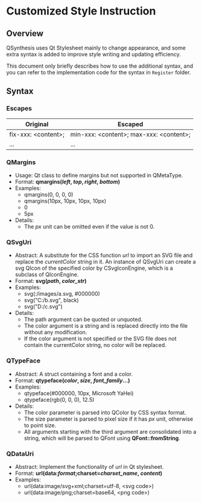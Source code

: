 # Customized Style Instruction

## Overview

QSynthesis uses Qt Stylesheet mainly to change appearance, and some extra syntax is added to improve style writing and updating efficiency.

This document only briefly describes how to use the additional syntax, and you can refer to the implementation code for the syntax in `Register` folder.

## Syntax

### Escapes

|Original               |Escaped                                      |
|----                   |----                                         |
|fix-xxx: \<content\>;  |min-xxx: \<content\>; max-xxx: \<content\>;  |
|...                    | ...                                         |

### QMargins

+ Usage: Qt class to define margins but not supported in QMetaType.
+ Format: **qmargins(*left*, *top*, *right*, *bottom*)**
+ Examples:
  + qmargins(0, 0, 0, 0)
  + qmargins(10px, 10px, 10px, 10px)
  + 0
  + 5px
+ Details:
  + The *px* unit can be omitted even if the value is not 0.

### QSvgUri

+ Abstract: A substitute for the CSS function *url* to import an SVG file and replace the *currentColor* string in it. An instance of QSvgUri can create a svg QIcon of the specified color by CSvgIconEngine, which is a subclass of QIconEngine.
+ Format: **svg(*path*, *color_str*)**
+ Examples:
  + svg(:/images/a.svg, #000000)
  + svg("C:/b.svg", black)
  + svg("D:/c.svg")
+ Details:
  + The path argument can be quoted or unquoted.
  + The color argument is a string and is replaced directly into the file without any modification.
  + If the color argument is not specified or the SVG file does not contain the currentColor string, no color will be replaced.

### QTypeFace

+ Abstract: A struct containing a font and a color.
+ Format: **qtypeface(*color*, *size*, *font_family*...)**
+ Examples:
  + qtypeface(#000000, 10px, Microsoft YaHei)
  + qtypeface(rgb(0, 0, 0), 12.5)
+ Details:
  + The color parameter is parsed into QColor by CSS syntax format.
  + The size parameter is parsed to pixel size if it has *px* unit, otherwise to point size.
  + All arguments starting with the third argument are consolidated into a string, which will be parsed to QFont using **QFont::fromString**.


### QDataUri

+ Abstract: Implement the functionality of *url* in Qt stylesheet.
+ Format: **url(data:*format*;charset=*charset_name*, *content*)**
+ Examples:
  + url(data:image/svg+xml;charset=utf-8, \<svg code\>)
  + url(data:image/png;charset=base64, \<png code\>)